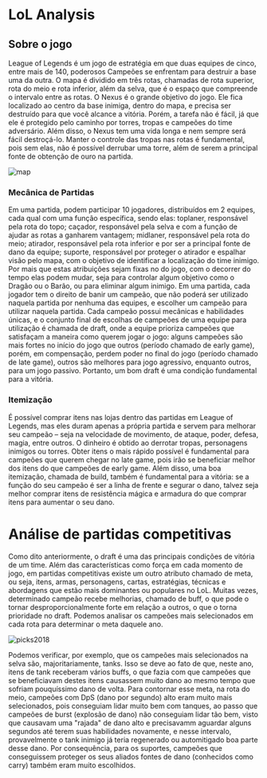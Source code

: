 # LoL Analysis

## Sobre o jogo
League of Legends é um jogo de estratégia em que duas equipes de cinco, entre mais de 140, poderosos Campeões se enfrentam para destruir a base uma da outra. O mapa é dividido em três rotas, chamadas de rota superior, rota do meio e rota inferior, além da selva, que é o espaço que compreende o intervalo entre as rotas. O Nexus é o grande objetivo do jogo. Ele fica localizado ao centro da base inimiga, dentro do mapa, e precisa ser destruído para que você alcance a vitória. Porém, a tarefa não é fácil, já que ele é protegido pelo caminho por torres, tropas e campeões do time adversário. Além disso, o Nexus tem uma vida longa e nem sempre será fácil destroçá-lo. Manter o controle das tropas nas rotas é fundamental, pois sem elas, não é possível derrubar uma torre, além de serem a principal fonte de obtenção de ouro na partida.

![map](https://vignette.wikia.nocookie.net/leagueoflegends/images/5/53/Summoner%27s_Rift_Update_Map.png/revision/latest?cb=20170223053555)

### Mecânica de Partidas
Em uma partida, podem participar 10 jogadores, distribuídos em 2 equipes, cada qual com uma função específica, sendo elas: toplaner, responsável pela rota do topo; caçador, responsável pela selva e com a função de ajudar as rotas a ganharem vantagem; midlaner, responsável pela rota do meio; atirador, responsável pela rota inferior e por ser a principal fonte de dano da equipe; suporte, responsável por proteger o atirador e espalhar visão pelo mapa, com o objetivo de identificar a localização do time inimigo. Por mais que estas atribuições sejam fixas no 
do jogo, com o decorrer do tempo elas podem mudar, seja para controlar algum objetivo como o Dragão ou o Barão, ou para eliminar algum inimigo. Em uma partida, cada jogador tem o direito de banir um campeão, que não poderá ser utilizado naquela partida por nenhuma das equipes, e escolher um campeão para utilizar naquela partida. Cada campeão possui mecânicas e habilidades únicas, e o conjunto final de escolhas de campeões de uma equipe para utilização é chamada de draft, onde a equipe prioriza campeões que satisfaçam a maneira como querem jogar o jogo: alguns campeões são mais fortes no início do jogo que outros (período chamado de early game), porém, em compensação, perdem poder no final do jogo (período chamado de late game), outros são melhores para jogo agressivo, enquanto outros, para um jogo passivo. Portanto, um bom draft é uma condição fundamental para a vitória.

### Itemização
É possível comprar itens nas lojas dentro das partidas em League of Legends, mas eles duram apenas a própria partida e servem para melhorar seu campeão – seja na velocidade de movimento, de ataque, poder, defesa, magia, entre outros. O dinheiro é obtido ao derrotar tropas, personagens inimigos ou torres. Obter itens o mais rápido possível é fundamental para campeões que querem chegar no late game, pois irão se beneficiar melhor dos itens do que campeões de early game. Além disso, uma boa itemização, chamada de build, também é fundamental para a vitória: se a função do seu campeão é ser a linha de frente e segurar o dano, talvez seja melhor comprar itens de resistência mágica e armadura do que comprar itens para aumentar o seu dano.

# Análise de partidas competitivas
Como dito anteriormente, o draft é uma das principais condições de vitória de um time. Além das características como força em cada momento de jogo, em partidas competitivas existe um outro atributo chamado de meta, ou seja, itens, armas, personagens, cartas, estratégias, técnicas e abordagens que estão mais dominantes ou populares no LoL. Muitas vezes, determinado campeão recebe melhorias, chamado de buff, o que pode o tornar desproporcionalmente forte em relação a outros, o que o torna prioridade no draft. Podemos analisar os campeões mais selecionados em cada rota para determinar o meta daquele ano.

![picks2018](https://github.com/guilhermesam/data-science/blob/master/projects/lol-analysis/images/picks/toplaner2018.png)

Podemos verificar, por exemplo, que os campeões mais selecionados na selva são, majoritariamente, tanks. Isso se deve ao fato de que, neste ano, itens de tank receberam vários buffs, o que fazia com que campeões que se beneficiavam destes itens causassem muito dano ao mesmo tempo que sofriam pouquíssimo dano de volta. Para contornar esse meta, na rota do meio, campeões com DpS (dano por segundo) alto eram muito mais selecionados, pois conseguiam lidar muito bem com tanques, ao passo que campeões de burst (explosão de dano) não conseguiam lidar tão bem, visto que causavam uma "rajada" de dano alto e precisavamm aguardar alguns segundos até terem suas habilidades novamente, e nesse intervalo, provavelmente o tank inimigo já teria regenerado ou automitigado boa parte desse dano. Por consequência, para os suportes, campeões que conseguissem proteger os seus aliados fontes de dano (conhecidos como carry) também eram muito escolhidos.

